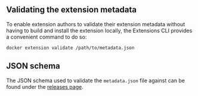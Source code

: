 ## Validating the extension metadata

To enable extension authors to validate their extension metadata without having to build and install the extension locally, the Extensions CLI provides a convenient command to do so:

```console
docker extension validate /path/to/metadata.json
```

## JSON schema

The JSON schema used to validate the `metadata.json` file against can be found under the [releases page](https://github.com/docker/desktop-extension-samples/releases/latest).

